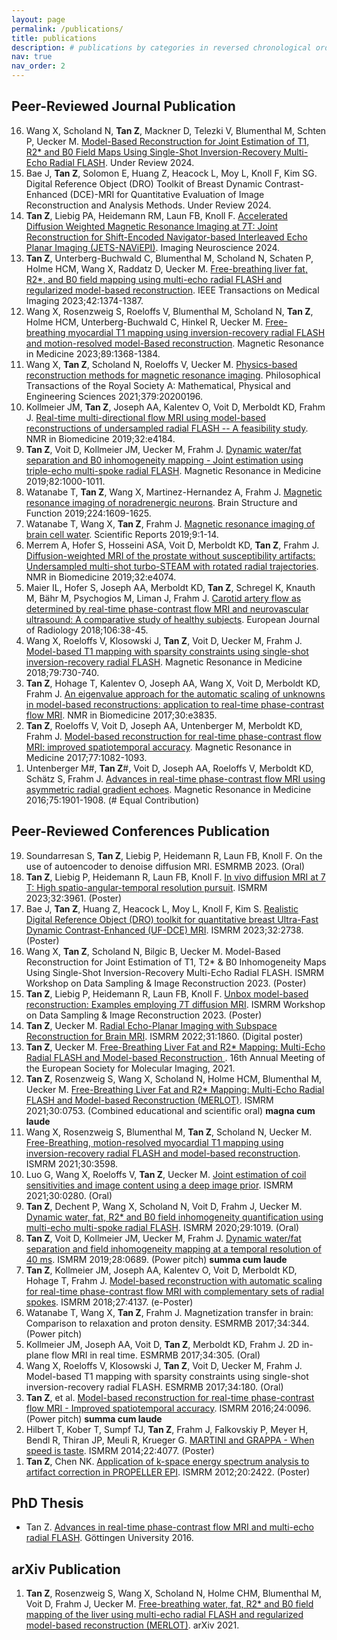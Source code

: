 ```yaml
---
layout: page
permalink: /publications/
title: publications
description: # publications by categories in reversed chronological order. generated by jekyll-scholar.
nav: true
nav_order: 2
---
```


<h2>Peer-Reviewed Journal Publication</h2>

<ol reversed>

  <li>Wang X, Scholand N, <b>Tan Z</b>, Mackner D, Telezki V, Blumenthal M, Schten P, Uecker M. <a href="https://arxiv.org/abs/2402.05366">Model-Based Reconstruction for Joint Estimation of T1, R2* and B0 Field Maps Using Single-Shot Inversion-Recovery Multi-Echo Radial FLASH</a>. Under Review 2024.</li>

  <li>Bae J, <b>Tan Z</b>, Solomon E, Huang Z, Heacock L, Moy L, Knoll F, Kim SG. Digital Reference Object (DRO) Toolkit of Breast Dynamic Contrast-Enhanced (DCE)-MRI for Quantitative Evaluation of Image Reconstruction and Analysis Methods. Under Review 2024.</li>

  <li><b>Tan Z</b>, Liebig PA, Heidemann RM, Laun FB, Knoll F. <a href="https://doi.org/10.1162/imag_a_00085">Accelerated Diffusion Weighted Magnetic Resonance Imaging at 7T: Joint Reconstruction for Shift-Encoded Navigator-based Interleaved Echo Planar Imaging (JETS-NAViEPI)</a>. Imaging Neuroscience 2024.</li>

  <li><b>Tan Z</b>, Unterberg-Buchwald C, Blumenthal M, Scholand N, Schaten P, Holme HCM, Wang X, Raddatz D, Uecker M. <a href="https://doi.org/10.1109/TMI.2022.3228075">Free-breathing liver fat, R2*, and B0 field mapping using multi-echo radial FLASH and regularized model-based reconstruction</a>. IEEE Transactions on Medical Imaging 2023;42:1374-1387.</li>

  <li>Wang X, Rosenzweig S, Roeloffs V, Blumenthal M, Scholand N, <b>Tan Z</b>, Holme HCM, Unterberg-Buchwald C, Hinkel R, Uecker M. <a href="http://dx.doi.org/10.1002/mrm.29521">Free-breathing myocardial T1 mapping using inversion-recovery radial FLASH and motion-resolved model-Based reconstruction</a>. Magnetic Resonance in Medicine 2023;89:1368-1384.</li>

  <li>Wang X, <b>Tan Z</b>, Scholand N, Roeloffs V, Uecker M. <a href="https://doi.org/10.1098/rsta.2020.0196">Physics-based reconstruction methods for magnetic resonance imaging</a>. Philosophical Transactions of the Royal Society A: Mathematical, Physical and Engineering Sciences 2021;379:20200196.</li>

  <li>Kollmeier JM, <b>Tan Z</b>, Joseph AA, Kalentev O, Voit D, Merboldt KD, Frahm J. <a href="https://doi.org/10.1002/nbm.4184">Real-time multi-directional flow MRI using model-based reconstructions of undersampled radial FLASH -- A feasibility study</a>. NMR in Biomedicine 2019;32:e4184.</li>

  <li><b>Tan Z</b>, Voit D, Kollmeier JM, Uecker M, Frahm J. <a href="http://dx.doi.org/10.1002/mrm.27795">Dynamic water/fat separation and B0 inhomogeneity mapping - Joint estimation using triple-echo multi-spoke radial FLASH</a>. Magnetic Resonance in Medicine 2019;82:1000-1011.</li>

  <li>Watanabe T, <b>Tan Z</b>, Wang X, Martinez-Hernandez A, Frahm J. <a href="https://doi.org/10.1007/s00429-019-01858-0">Magnetic resonance imaging of noradrenergic neurons</a>. Brain Structure and Function 2019;224:1609-1625.</li>

  <li>Watanabe T, Wang X, <b>Tan Z</b>, Frahm J. <a href="https://www.nature.com/articles/s41598-019-41587-2">Magnetic resonance imaging of brain cell water</a>. Scientific Reports 2019;9:1-14.</li>

  <li>Merrem A, Hofer S, Hosseini ASA, Voit D, Merboldt KD, <b>Tan Z</b>, Frahm J. <a href="https://doi.org/10.1002/nbm.4074">Diffusion-weighted MRI of the prostate without susceptibility artifacts: Undersampled multi-shot turbo-STEAM with rotated radial trajectories</a>. NMR in Biomedicine 2019;32:e4074.</li>

  <li>Maier IL, Hofer S, Joseph AA, Merboldt KD, <b>Tan Z</b>, Schregel K, Knauth M, Bähr M, Psychogios M, Liman J, Frahm J. <a href="https://doi.org/10.1016/j.ejrad.2018.07.011">Carotid artery flow as determined by real-time phase-contrast flow MRI and neurovascular ultrasound: A comparative study of healthy subjects</a>. European Journal of Radiology 2018;106:38-45.</li>

  <li>Wang X, Roeloffs V, Klosowski J, <b>Tan Z</b>, Voit D, Uecker M, Frahm J. <a href="https://doi.org/10.1002/mrm.26726">Model-based T1 mapping with sparsity constraints using single-shot inversion-recovery radial FLASH</a>. Magnetic Resonance in Medicine 2018;79:730-740.</li>

  <li><b>Tan Z</b>, Hohage T, Kalentev O, Joseph AA, Wang X, Voit D, Merboldt KD, Frahm J. <a href="http://dx.doi.org/10.1002/nbm.3835">An eigenvalue approach for the automatic scaling of unknowns in model-based reconstructions: application to real-time phase-contrast flow MRI</a>. NMR in Biomedicine 2017;30:e3835.</li>

  <li><b>Tan Z</b>, Roeloffs V, Voit D, Joseph AA, Untenberger M, Merboldt KD, Frahm J. <a href="http://dx.doi.org/10.1002/mrm.26192">Model-based reconstruction for real-time phase-contrast flow MRI: improved spatiotemporal accuracy</a>. Magnetic Resonance in Medicine 2017;77:1082-1093.</li>

  <li>Untenberger M#, <b>Tan Z</b>#, Voit D, Joseph AA, Roeloffs V, Merboldt KD, Schätz S, Frahm J. <a href="http://dx.doi.org/10.1002/mrm.25696">Advances in real-time phase-contrast flow MRI using asymmetric radial gradient echoes</a>. Magnetic Resonance in Medicine 2016;75:1901-1908. (# Equal Contribution)</li>
</ol>

<h2>Peer-Reviewed Conferences Publication</h2>

<ol reversed>
  <li>Soundarresan S, <b>Tan Z</b>, Liebig P, Heidemann R, Laun FB, Knoll F. On the use of autoencoder to denoise diffusion MRI. ESMRMB 2023. (Oral)</li>

  <li><b>Tan Z</b>, Liebig P, Heidemann R, Laun FB, Knoll F. <a href="/assets/conferences/2023_ismrm_3961.pdf">In vivo diffusion MRI at 7 T: High spatio-angular-temporal resolution pursuit</a>. ISMRM 2023;32:3961. (Poster)</li>

  <li>Bae J, <b>Tan Z</b>, Huang Z, Heacock L, Moy L, Knoll F, Kim S. <a href="/assets/conferences/2023_ismrm_2738.pdf">Realistic Digital Reference Object (DRO) toolkit for quantitative breast Ultra-Fast Dynamic Contrast-Enhanced (UF-DCE) MRI</a>. ISMRM 2023;32:2738. (Poster)</li>

  <li>Wang X, <b>Tan Z</b>, Scholand N, Bilgic B, Uecker M. Model-Based Reconstruction for Joint Estimation of T1, T2* & B0 Inhomogeneity Maps Using Single-Shot Inversion-Recovery Multi-Echo Radial FLASH. ISMRM Workshop on Data Sampling & Image Reconstruction 2023. (Poster)</li>

  <li><b>Tan Z</b>, Liebig P, Heidemann R, Laun FB, Knoll F. <a href="/assets/conferences/2023_sedona_45.pdf">Unbox model-based reconstruction: Examples employing 7T diffusion MRI</a>. ISMRM Workshop on Data Sampling & Image Reconstruction 2023. (Poster)</li>

  <li><b>Tan Z</b>, Uecker M. <a href="/assets/conferences/2022_ismrm_1860.pdf">Radial Echo-Planar Imaging with Subspace Reconstruction for Brain MRI</a>. ISMRM 2022;31:1860. (Digital poster)</li>

  <li><b>Tan Z</b>, Uecker M. <a href="/assets/talks/2021_EMIM_poster.pdf">Free-Breathing Liver Fat and R2* Mapping: Multi-Echo Radial FLASH and Model-based Reconstruction </a>. 16th Annual Meeting of the European Society for Molecular Imaging, 2021.</li>

  <li><b>Tan Z</b>, Rosenzweig S, Wang X, Scholand N, Holme HCM, Blumenthal M, Uecker M. <a href="/assets/conferences/2021_ismrm_0753.pdf">Free-Breathing Liver Fat and R2* Mapping: Multi-Echo Radial FLASH and Model-based Reconstruction (MERLOT)</a>. ISMRM 2021;30:0753. (Combined educational and scientific oral) <b>magna cum laude</b></li>

  <li>Wang X, Rosenzweig S, Blumenthal M, <b>Tan Z</b>, Scholand N, Uecker M. <a href="/assets/conferences/2021_ismrm_3598.pdf">Free-Breathing, motion-resolved myocardial T1 mapping using inversion-recovery radial FLASH and model-based reconstruction</a>. ISMRM 2021;30:3598.</li>

  <li>Luo G, Wang X, Roeloffs V, <b>Tan Z</b>, Uecker M. <a href="/assets/conferences/2021_ismrm_0280.pdf">Joint estimation of coil sensitivities and image content using a deep image prior</a>. ISMRM 2021;30:0280. (Oral)</li>

  <li><b>Tan Z</b>, Dechent P, Wang X, Scholand N, Voit D, Frahm J, Uecker M. <a href="/assets/conferences/2020_ismrm_1019.pdf">Dynamic water, fat, R2* and B0 field inhomogeneity quantification using multi-echo multi-spoke radial FLASH</a>. ISMRM 2020;29:1019. (Oral)</li>

  <li><b>Tan Z</b>, Voit D, Kollmeier JM, Uecker M, Frahm J. <a href="/assets/conferences/2019_ismrm_0689.pdf">Dynamic water/fat separation and field inhomogeneity mapping at a temporal resolution of 40 ms</a>. ISMRM 2019;28:0689. (Power pitch) <b>summa cum laude</b></li>

  <li><b>Tan Z</b>, Kollmeier JM, Joseph AA, Kalentev O, Voit D, Merboldt KD, Hohage T, Frahm J. <a href="/assets/conferences/2018_ismrm_4137.pdf">Model-based reconstruction with automatic scaling for real-time phase-contrast flow MRI with complementary sets of radial spokes</a>. ISMRM 2018;27:4137. (e-Poster)</li>

  <li>Watanabe T, Wang X, <b>Tan Z</b>, Frahm J. Magnetization transfer in brain: Comparison to relaxation and proton density. ESMRMB 2017;34:344. (Power pitch)</li>

  <li>Kollmeier JM, Joseph AA, Voit D, <b>Tan Z</b>, Merboldt KD, Frahm J. 2D in-plane flow MRI in real time. ESMRMB 2017;34:305. (Oral)</li>

  <li>Wang X, Roeloffs V, Klosowski J, <b>Tan Z</b>, Voit D, Uecker M, Frahm J. Model-based T1 mapping with sparsity constraints using single-shot inversion-recovery radial FLASH. ESMRMB 2017;34:180. (Oral)</li>

  <li><b>Tan Z</b>, et al. <a href="/assets/conferences/2016_ismrm_0096.pdf">Model-based reconstruction for real-time phase-contrast flow MRI - Improved spatiotemporal accuracy</a>. ISMRM 2016;24:0096. (Power pitch) <b>summa cum laude</b></li>

  <li>Hilbert T, Kober T, Sumpf TJ, <b>Tan Z</b>, Frahm J, Falkovskiy P, Meyer H, Bendl R, Thiran JP, Meuli R, Krueger G. <a href="/assets/conferences/2014_ismrm_1504.pdf">MARTINI and GRAPPA - When speed is taste</a>. ISMRM 2014;22:4077. (Poster)</li>

  <li><b>Tan Z</b>, Chen NK. <a href="/assets/conferences/2012_ismrm_2422.pdf">Application of k-space energy spectrum analysis to artifact correction in PROPELLER EPI</a>. ISMRM 2012;20:2422. (Poster)</li>
</ol>

<h2>PhD Thesis</h2>

<ul>
  <li>Tan Z. <a href="https://ediss.uni-goettingen.de/handle/11858/00-1735-0000-0028-8763-3">Advances in real-time phase-contrast flow MRI and multi-echo radial FLASH</a>. Göttingen University 2016.</li>
</ul>

<h2>arXiv Publication</h2>

<ol reversed>
  <li><b>Tan Z</b>, Rosenzweig S, Wang X, Scholand N, Holme CHM, Blumenthal M, Voit D, Frahm J, Uecker M. <a href="https://arxiv.org/abs/2101.02788v2">Free-breathing water, fat, R2* and B0 field mapping of the liver using multi-echo radial FLASH and regularized model-based reconstruction (MERLOT)</a>. arXiv 2021.</li>
</ol>
